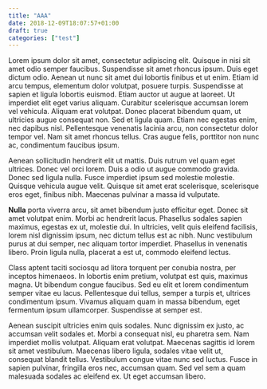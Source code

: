 ```yaml
---
title: "AAA"
date: 2018-12-09T18:07:57+01:00
draft: true
categories: ["test"]
---
```


Lorem ipsum dolor sit amet, consectetur adipiscing elit. Quisque in nisi sit amet odio semper faucibus. Suspendisse sit amet rhoncus ipsum. Duis eget dictum odio. Aenean ut nunc sit amet dui lobortis finibus et ut enim. Etiam id arcu tempus, elementum dolor volutpat, posuere turpis. Suspendisse at sapien et ligula lobortis euismod. Etiam auctor ut augue at laoreet. Ut imperdiet elit eget varius aliquam. Curabitur scelerisque accumsan lorem vel vehicula. Aliquam erat volutpat. Donec placerat bibendum quam, ut ultricies augue consequat non. Sed et ligula quam. Etiam nec egestas enim, nec dapibus nisl. Pellentesque venenatis lacinia arcu, non consectetur dolor tempor vel. Nam sit amet rhoncus tellus. Cras augue felis, porttitor non nunc ac, condimentum faucibus ipsum.

Aenean sollicitudin hendrerit elit ut mattis. Duis rutrum vel quam eget ultrices. Donec vel orci lorem. Duis a odio ut augue commodo gravida. Donec sed ligula nulla. Fusce imperdiet ipsum sed molestie molestie. Quisque vehicula augue velit. Quisque sit amet erat scelerisque, scelerisque eros eget, finibus nibh. Maecenas pulvinar a massa id vulputate.

**Nulla** porta viverra arcu, sit amet bibendum justo efficitur eget. Donec sit amet volutpat enim. Morbi ac hendrerit lacus. Phasellus sodales sapien maximus, egestas ex ut, molestie dui. In ultricies, velit quis eleifend facilisis, lorem nisl dignissim ipsum, nec dictum tellus est ac nibh. Nunc vestibulum purus at dui semper, nec aliquam tortor imperdiet. Phasellus in venenatis libero. Proin ligula nulla, placerat a est ut, commodo eleifend lectus.

Class aptent taciti sociosqu ad litora torquent per conubia nostra, per inceptos himenaeos. In lobortis enim pretium, volutpat est quis, maximus magna. Ut bibendum congue faucibus. Sed eu elit et lorem condimentum semper vitae eu lacus. Pellentesque dui tellus, semper a turpis et, ultrices condimentum ipsum. Vivamus aliquam quam in massa bibendum, eget fermentum ipsum ullamcorper. Suspendisse at semper est.

Aenean suscipit ultricies enim quis sodales. Nunc dignissim ex justo, ac accumsan velit sodales et. Morbi a consequat nisl, eu pharetra sem. Nam imperdiet mollis volutpat. Aliquam erat volutpat. Maecenas sagittis id lorem sit amet vestibulum. Maecenas libero ligula, sodales vitae velit ut, consequat blandit tellus. Vestibulum congue vitae nunc sed luctus. Fusce in sapien pulvinar, fringilla eros nec, accumsan quam. Sed vel sem a quam malesuada sodales ac eleifend ex. Ut eget accumsan libero.